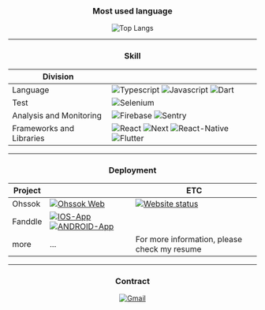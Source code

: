 <div align="center">
  
  ### Most used language
  
  ![Top Langs](https://github-readme-stats-rho-pied-12.vercel.app/api/top-langs/?username=juntaekHong&exclude_repo=react-native-naver-map,github-readme-stats,react-theme,react-native-webview,JsonToExcel_ExcelToJson,react-native-root-toastreact-native-indicators,react-native-date-picker,wanted,T4server,react-native-pure-chart,HandamProject,react-native-init,nuxt-v3&theme=onedark)
  
  ---
  ### Skill

  |Division||
  |--|--|
  |Language|<img alt="Typescript" src="https://img.shields.io/badge/TypeScript-007ACC?style=for-the-badge&logo=typescript&logoColor=white" /> <img alt="Javascript" src="https://img.shields.io/badge/JavaScript-F7DF1E?style=for-the-badge&logo=JavaScript&logoColor=white" /> <img alt="Dart" src="https://img.shields.io/badge/Dart-0175C2?style=for-the-badge&logo=dart&logoColor=white" />|
  |Test|<img alt="Selenium" src="https://img.shields.io/badge/-selenium-%43B02A?style=for-the-badge&logo=selenium&logoColor=white" />|
  |Analysis and Monitoring|<img alt="Firebase" src="https://img.shields.io/badge/Firebase-FFCA28?style=flat-square&logo=firebase&logoColor=black"/> <img alt="Sentry" src="https://img.shields.io/badge/Sentry-black?style=for-the-badge&logo=Sentry&logoColor=#362D59" />|
  |Frameworks and Libraries|<img alt="React" src="https://img.shields.io/badge/React-20232A?style=for-the-badge&logo=react&logoColor=61DAFB" /> <img alt="Next" src="https://img.shields.io/badge/Next.js-000?logo=nextdotjs&logoColor=fff&style=for-the-badge" /> <img alt="React-Native" src="https://img.shields.io/badge/React_Native-20232A?style=for-the-badge&logo=react&logoColor=61DAFB" /> <img alt="Flutter" src="https://img.shields.io/badge/Flutter-02569B?style=for-the-badge&logo=flutter&logoColor=white" />|
  
  ---
  ### Deployment

  |Project||ETC|
  |--|--|--|
  |Ohssok|[<img alt="Ohssok Web" src="https://custom-icon-badges.demolab.com/badge/website-000000?style=for-the-badge&logo=ohssok-favicon&logoColor=white" />](https://ohssok.com/)|[![Website status](https://custom-icon-badges.demolab.com/website.svg?label=status&logo=ohssok-favicon&&url=https://ohssok.com&up_message=online&down_message=offline)](https://ohssok.com/)|
  |Fanddle|[<img alt="IOS-App" src="https://img.shields.io/badge/App_Store-0D96F6?style=for-the-badge&logo=app-store&logoColor=white" />](https://apps.apple.com/kr/app/shook-send-gifts-overseas/id1494667561) [<img alt="ANDROID-App" src="https://img.shields.io/badge/Google_Play-414141?style=for-the-badge&logo=google-play&logoColor=white" />](https://play.google.com/store/apps/details?id=com.fanddle.app&hl=ko)||
  |more|...|For more information, please check my resume|
  
  > 
  
  ---
  ### Contract
  [<img alt="Gmail" src="https://img.shields.io/badge/Gmail-D14836?style=for-the-badge&logo=gmail&logoColor=white" />](https://mail.google.com/mail/?view=cm&amp;fs=1&amp;to=wnsxor3489@gmail.com)

</div>
